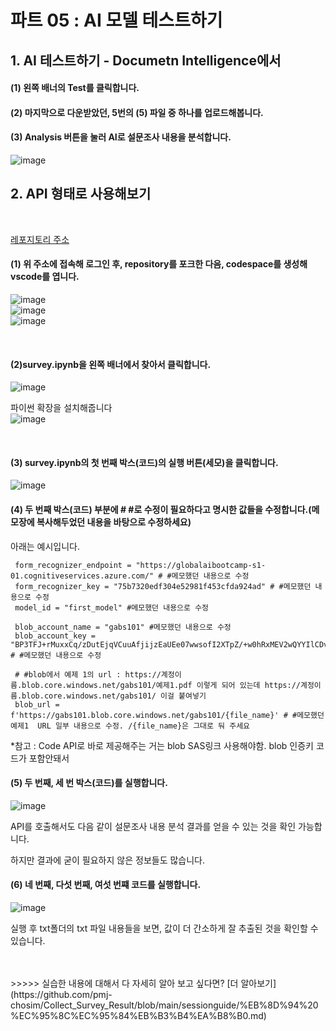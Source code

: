 # 파트 05 : AI 모델 테스트하기  

## 1. AI 테스트하기 - Documetn Intelligence에서  
  
#### (1) 왼쪽 배너의 Test를 클릭합니다.  

#### (2) 마지막으로 다운받았던, 5번의 (5) 파일 중 하나를 업로드해봅니다.  
  
#### (3) Analysis 버튼을 눌러 AI로 설문조사 내용을 분석합니다.  

![image](https://github.com/pmj-chosim/azureappdeploy/assets/114579651/6c9ea7af-d09d-4b5f-a6f4-5f2bf0844b48)


## 2. API 형태로 사용해보기  
<br>


[레포지토리 주소](https://github.com/pmj-chosim/azureappdeploy)   

#### (1) 위 주소에 접속해 로그인 후,  repository를 포크한 다음, codespace를 생성해 vscode를 엽니다.
![image](https://github.com/pmj-chosim/azureappdeploy/assets/114579651/ca71d2c0-b41b-4317-bc98-b48f6b9872b6)  
  ![image](https://github.com/pmj-chosim/azureappdeploy/assets/114579651/e3362e01-514b-4023-ac9b-553fd9a150a3)  
![image](https://github.com/pmj-chosim/azureappdeploy/assets/114579651/bf6b95f4-6914-4a51-a7f7-6e52c8bbcd8f)  

<br>

#### (2)survey.ipynb을 왼쪽 배너에서 찾아서 클릭합니다.
![image](https://github.com/pmj-chosim/azureappdeploy/assets/114579651/674ed631-039a-4f77-99d9-93ab4ecd3aae)


파이썬 확장을 설치해줍니다  
![image](https://github.com/pmj-chosim/azureappdeploy/assets/114579651/9b0d6f8b-ea1d-4fea-9e6b-4404a81d9ac5)
  
<br>
  

#### (3) survey.ipynb의 첫 번째 박스(코드)의 실행 버튼(세모)을 클릭합니다.  
![image](https://github.com/pmj-chosim/azureappdeploy/assets/114579651/e39fa061-a9b4-4c69-ad0c-65b5cc4193a9)  




#### (4) 두 번째 박스(코드) 부분에 # #로 수정이 필요하다고 명시한 값들을 수정합니다.(메모장에 복사해두었던 내용을 바탕으로 수정하세요)  
아래는 예시입니다. 
   ```
    form_recognizer_endpoint = "https://globalaibootcamp-s1-01.cognitiveservices.azure.com/" # #메모했던 내용으로 수정
    form_recognizer_key = "75b7320edf304e52981f453cfda924ad" # #메모했던 내용으로 수정
    model_id = "first_model" #메모했던 내용으로 수정
    
    blob_account_name = "gabs101" #메모했던 내용으로 수정
    blob_account_key = "BP3TFJ+rMuxxCq/zDutEjqVCuuAfjijzEaUEe07wwsofI2XTpZ/+w0hRxMEV2wQYYIlCDvV7Ubez+AStoDXWeA==" # #메모했던 내용으로 수정

    # #blob에서 예제 1의 url : https://계정이름.blob.core.windows.net/gabs101/예제1.pdf 이렇게 되어 있는데 https://계정이름.blob.core.windows.net/gabs101/ 이걸 붙여넣기
    blob_url = f'https://gabs101.blob.core.windows.net/gabs101/{file_name}' # #메모했던 예제1  URL 일부 내용으로 수정. /{file_name}은 그대로 둬 주세요
  ```

*참고 : Code API로 바로 제공해주는 거는 blob SAS링크 사용해야함. blob 인증키 코드가 포함안돼서

#### (5) 두 번째, 세 번 박스(코드)를 실행합니다.  

![image](https://github.com/pmj-chosim/azureappdeploy/assets/114579651/92a412d0-01d3-4cff-be19-4365928f89b9)  

API를 호출해서도  다음 같이 설문조사 내용 분석 결과를 얻을 수 있는 것을 확인 가능합니다.  

하지만 결과에 굳이 필요하지 않은 정보들도 많습니다.  


#### (6) 네 번째, 다섯 번째, 여섯 번쨰 코드를 실행합니다.

![image](https://github.com/pmj-chosim/azureappdeploy/assets/114579651/444b377b-6865-41e2-95df-992f59d490a1)

실행 후 txt폴더의 txt 파일 내용들을 보면, 값이 더 간소하게 잘 추출된 것을 확인할 수 있습니다.

<br>
<br>
>>>>> 실습한 내용에 대해서 다 자세히 알아 보고 싶다면? [더 알아보기](https://github.com/pmj-chosim/Collect_Survey_Result/blob/main/sessionguide/%EB%8D%94%20%EC%95%8C%EC%95%84%EB%B3%B4%EA%B8%B0.md)
